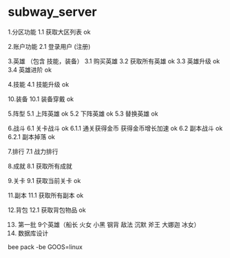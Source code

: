 # subway_server

1.分区功能
1.1 获取大区列表  ok

2.账户功能
2.1 登录用户 (注册)

3.英雄 （包含 技能，装备）
3.1 购买英雄
3.2 获取所有英雄   ok
3.3 英雄升级   ok
3.4 英雄进阶   ok

4.技能
4.1 技能升级  ok

10.装备
10.1 装备穿戴  ok

5.阵型
5.1 上阵英雄   ok
5.2 下阵英雄   ok
5.3 替换英雄   ok

6.战斗
6.1 关卡战斗   ok
6.1.1 通关获得金币 获得金币增长加速  ok
6.2 副本战斗   ok
6.2.1 副本掉落   ok

7.排行
7.1 战力排行

8.成就
8.1 获取所有成就

9.关卡
9.1 获取当前关卡   ok

11.副本
11.1 获取所有副本  ok

12.背包
12.1 获取背包物品  ok

13. 第一批 9个英雄（船长  火女  小黑  钢背  敌法  沉默  斧王  大娜迦   冰女）
14. 数据库设计



bee pack -be GOOS=linux